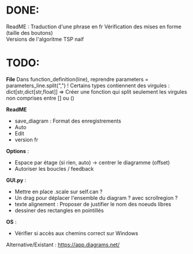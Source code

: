 # DONE:
ReadME : Traduction d'une phrase en fr
Vérification des mises en forme (taille des boutons)  
Versions de l'algoritme TSP naif

# TODO:
**File**
Dans function_definition(line), reprendre parameters = parameters_line.split(",")
    ! Certains types contiennent des virgules : dict[str,dict[str,float]]
    => Créer une fonction qui split seulement les virgules non comprises entre [] ou ()

**ReadME**  
+ save_diagram : Format des enregistrements
+ Auto
+ Edit
+ version fr
  
**Options** :  
+ Espace par étage (si rien, auto) → centrer le diagramme (offset)  
+ Autoriser les boucles / feedback

**GUI.py** :  
+ Mettre en place .scale sur self.can ?   
+ Un drag pour déplacer l'ensemble du diagram ? avec scrollregion ?  
+ texte alignement : Proposer de justifier le nom des noeuds libres
+ dessiner des rectangles en pointillés
  
**OS** : 
+ Vérifier si accès aux chemins correct sur Windows  

Alternative/Existant : https://app.diagrams.net/
